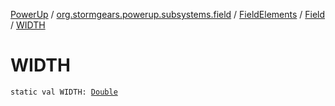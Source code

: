 [PowerUp](../../../index.md) / [org.stormgears.powerup.subsystems.field](../../index.md) / [FieldElements](../index.md) / [Field](index.md) / [WIDTH](./-w-i-d-t-h.md)

# WIDTH

`static val WIDTH: `[`Double`](https://kotlinlang.org/api/latest/jvm/stdlib/kotlin/-double/index.html)